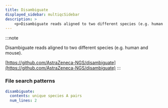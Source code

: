 ```yaml
---
title: Disambiguate
displayed_sidebar: multiqcSidebar
description: >
    <p>Disambiguate reads aligned to two different species (e.g. human and mouse).</p>
---
```


<!--
~~~~~ DO NOT EDIT ~~~~~
This file is autogenerated from the MultiQC module python docstring.
Do not edit the markdown, it will be overwritten.

File path for the source of this content: multiqc/modules/disambiguate/disambiguate.py
~~~~~~~~~~~~~~~~~~~~~~~
-->

:::note
<p>Disambiguate reads aligned to two different species (e.g. human and mouse).</p>

[https://github.com/AstraZeneca-NGS/disambiguate](https://github.com/AstraZeneca-NGS/disambiguate)
:::

### File search patterns

```yaml
disambiguate:
  contents: unique species A pairs
  num_lines: 2
```
    